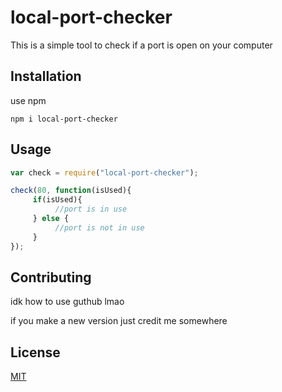 # local-port-checker

This is a simple tool to check if a port is open on your computer

## Installation

use npm

```npm
npm i local-port-checker
```

## Usage

```js
var check = require("local-port-checker");

check(80, function(isUsed){
     if(isUsed){
          //port is in use
     } else {
          //port is not in use
     }
});
```

## Contributing
idk how to use guthub lmao

if you make a new version just credit me somewhere

## License
[MIT](https://choosealicense.com/licenses/mit/)
